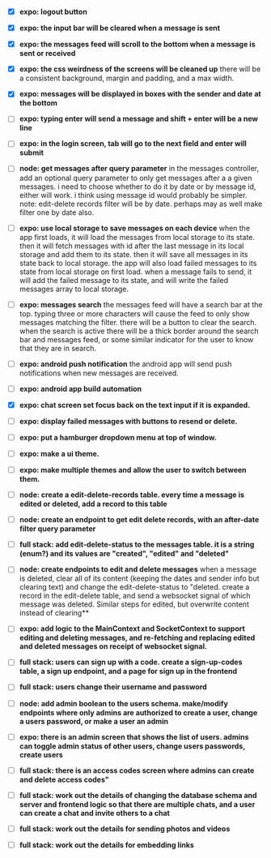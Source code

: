 - [x] **expo: logout button**

- [x] **expo: the input bar will be cleared when a message is sent**

- [x] **expo: the messages feed will scroll to the bottom when a message is sent or received**

- [x] **expo: the css weirdness of the screens will be cleaned up**
there will be a consistent background, margin and padding, and a max width.

- [x] **expo: messages will be displayed in boxes with the sender and date at the bottom**

- [ ] **expo: typing enter will send a message and shift + enter will be a new line**

- [ ] **expo: in the login screen, tab will go to the next field and enter will submit**

- [ ] **node: get messages after query parameter**
in the messages controller, add an optional query parameter to only get messages after a a given messages. i need to choose whether to do it by date or by message id, either will work. i think using message id would probably be simpler.  note: edit-delete records filter will be by date. perhaps may as well make filter one by date also.

- [ ] **expo: use local storage to save messages on each device**
when the app first loads, it will load the messages from local storage to its state. then it will fetch messages with id after the last message in its local storage and add them to its state. then it will save all messages in its state back to local storage.
the app will also load failed messages to its state from local storage on first load. when a message fails to send, it will add the failed message to its state, and will write the failed messages array to local storage.

- [ ] **expo: messages search**
the messages feed will have a search bar at the top. typing three or more characters will cause the feed to only show messages matching the filter. there will be a button to clear the search. when the search is active there will be a thick border around the search bar and messages feed, or some similar indicator for the user to know that they are in search.

- [ ] **expo: android push notification**
the android app will send push notifications when new messages are received.

- [ ] **expo: android app build automation**

- [x] **expo: chat screen set focus back on the text input if it is expanded.**

- [ ] **expo: display failed messages with buttons to resend or delete.**

- [ ] **expo: put a hamburger dropdown menu at top of window.**

- [ ] **expo: make a ui theme.**

- [ ] **expo: make multiple themes and allow the user to switch between them.**

- [ ] **node: create a edit-delete-records table. every time a message is edited or deleted, add a record to this table**

- [ ] **node: create an endpoint to get edit delete records, with an after-date filter query parameter**

- [ ] **full stack: add edit-delete-status to the messages table. it is a string (enum?) and its values are "created", "edited" and "deleted"**

- [ ] **node: create endpoints to edit and delete messages**
 when a message is deleted, clear all of its content (keeping the dates and sender info but clearing text) and change the edit-delete-status to "deleted. create a record in the edit-delete table, and send a websocket signal of which message was deleted. Similar steps for edited, but overwrite content instead of clearing**

- [ ] **expo: add logic to the MainContext and SocketContext to support editing and deleting messages, and re-fetching and replacing edited and deleted messages on receipt of websocket signal.**

- [ ] **full stack: users can sign up with a code. create a sign-up-codes table, a sign up endpoint, and a page for sign up in the frontend**

- [ ] **full stack: users change their username and password**

- [ ] **node: add admin boolean to the users schema. make/modify endpoints where only admins are authorized to create a user, change a users password, or make a user an admin**

- [ ] **expo: there is an admin screen that shows the list of users. admins can toggle admin status of other users, change users passwords, create users**

- [ ] **full stack: there is an access codes screen where admins can create and delete access codes"**

- [ ] **full stack: work out the details of changing the database schema and server and frontend logic so that there are multiple chats, and a user can create a chat and invite others to a chat**

- [ ] **full stack: work out the details for sending photos and videos**

- [ ] **full stack: work out the details for embedding links**
